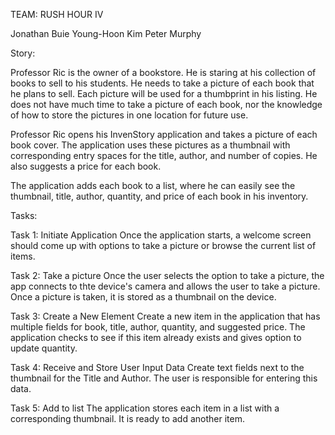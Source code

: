TEAM: RUSH HOUR IV

Jonathan Buie
Young-Hoon Kim
Peter Murphy

Story:

Professor Ric is the owner of a bookstore. He is staring at his collection of books to sell to his students. He needs to take a picture of each book that he plans to sell. Each picture will be used for a thumbprint in his listing. He does not have much time to take a picture of each book, nor the knowledge of how to store the pictures in one location for future use. 

Professor Ric opens his InvenStory application and takes a picture of each book cover. The application uses these pictures as a thumbnail with corresponding entry spaces for the title, author, and number of copies. He also suggests a price for each book.

The application adds each book to a list, where he can easily see the thumbnail, title, author, quantity, and price of each book in his inventory. 

Tasks:

Task 1: Initiate Application
Once the application starts, a welcome screen should come up with options to take a picture or browse the current list of items. 

Task 2: Take a picture
Once the user selects the option to take a picture, the app connects to thte device's camera and allows the user to take a picture. Once a picture is taken, it is stored as a thumbnail on the device. 

Task 3: Create a New Element
Create a new item in the application that has multiple fields for book, title, author, quantity, and suggested price. The application checks to see if this item already exists and gives option to update quantity. 

Task 4: Receive and Store User Input Data
Create text fields next to the thumbnail for the Title and Author. The user is responsible for entering this data. 

Task 5: Add to list
The application stores each item in a list with a corresponding thumbnail. It is ready to add another item. 
